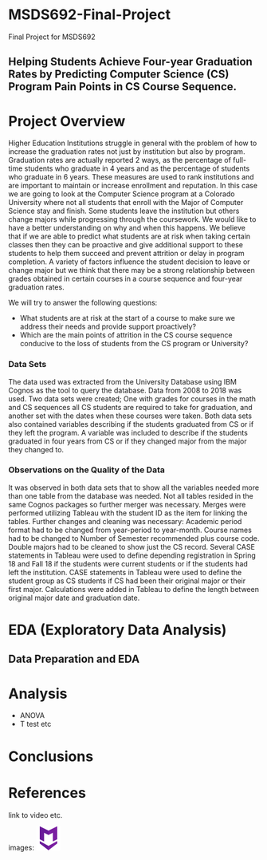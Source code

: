 # MSDS692-Final-Project
Final Project for MSDS692

## Helping Students Achieve Four-year Graduation Rates by Predicting Computer Science (CS) Program Pain Points in CS Course Sequence.

# Project Overview

Higher Education Institutions struggle in general with the problem of how to increase the graduation rates not just by institution but also by program. Graduation rates are actually reported 2 ways, as the percentage of full-time students who graduate in 4 years and as the percentage of students who graduate in 6 years. These measures are used to rank institutions and are important to maintain or increase enrollment and reputation. In this case we are going to look at the Computer Science program at a Colorado University where not all students that enroll with the Major of Computer Science stay and finish. Some students leave the institution but others change majors while progressing through the coursework. 
We would like to have a better understanding on why and when this happens. We believe that if we are able to predict what students are at risk when taking certain classes then they can be proactive and give additional support to these students to help them succeed and prevent attrition or delay in program completion. 
A variety of factors influence the student decision to leave or change major but we think that there may be a strong relationship between grades obtained in certain courses in a course sequence and four-year graduation rates.

We will try to answer the following questions:

*	What students are at risk at the start of a course to make sure we address their needs and provide support proactively?
* Which are the main points of attrition in the CS course sequence conducive to the loss of students from the CS program or University?

### Data Sets

The data used was extracted from the University Database using IBM Cognos as the tool to query the database. Data from 2008 to 2018 was used. Two data sets were created; One with grades for courses in the math and CS sequences all CS students are required to take for graduation, and another set with the dates when these courses were taken. Both data sets also contained variables describing if the students graduated from CS or if they left the program. A variable was included to describe if the students graduated in four years from CS or if they changed major from the major they changed to.

### Observations on the Quality of the Data
It was observed in both data sets that to show all the variables needed more than one table from the database was needed. Not all tables resided in the same Cognos packages so further merger was necessary. Merges were performed utilizing Tableau with the student ID as the item for linking the tables. 
Further changes and cleaning was necessary:
Academic period format had to be changed from year-period to year-month.
Course names had to be changed to Number of Semester recommended plus course code.
Double majors had to be cleaned to show just the CS record.
Several CASE statements in Tableau were used to define depending registration in Spring 18 and Fall 18 if the students were current students or if the students had left the institution.
CASE statements in Tableau were used to define the student group as CS students if CS had been their original major or their first major.
Calculations were added in Tableau to define the length between original major date and graduation date.


# EDA (Exploratory Data Analysis)
## Data Preparation and EDA



# Analysis
* ANOVA
* T test etc

# Conclusions

# References 
link to video etc.

images: ![alt text](https://github.com/adam-p/markdown-here/raw/master/src/common/images/icon48.png "Logo Title Text 1")



